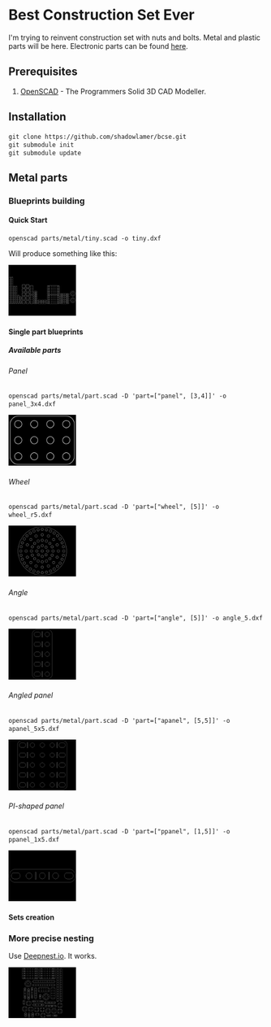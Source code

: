 # Best Construction Set Ever

I'm trying to reinvent construction set with nuts and bolts. Metal and plastic parts will be here. 
Electronic parts can be found [here](https://easyeda.com/shadowlamer/BCSE).

## Prerequisites

1. [OpenSCAD](http://www.openscad.org/) - The Programmers Solid 3D CAD Modeller. 

## Installation

```
git clone https://github.com/shadowlamer/bcse.git
git submodule init
git submodule update
```

## Metal parts

### Blueprints building

#### Quick Start

```
openscad parts/metal/tiny.scad -o tiny.dxf 
```

Will produce something like this:

<img src="https://raw.githubusercontent.com/shadowlamer/bcse/master/docs/images/tiny.png" height="100"/>

#### Single part blueprints

##### Available parts

###### Panel

```
openscad parts/metal/part.scad -D 'part=["panel", [3,4]]' -o panel_3x4.dxf 
```
<img src="https://raw.githubusercontent.com/shadowlamer/bcse/master/docs/images/panel_3x4.png" height="100"/>

###### Wheel

```
openscad parts/metal/part.scad -D 'part=["wheel", [5]]' -o wheel_r5.dxf 
```
<img src="https://raw.githubusercontent.com/shadowlamer/bcse/master/docs/images/wheel_r5.png" height="100"/>

###### Angle

```
openscad parts/metal/part.scad -D 'part=["angle", [5]]' -o angle_5.dxf 
```
<img src="https://raw.githubusercontent.com/shadowlamer/bcse/master/docs/images/angle_5.png" height="100"/>

###### Angled panel

```
openscad parts/metal/part.scad -D 'part=["apanel", [5,5]]' -o apanel_5x5.dxf 
```
<img src="https://raw.githubusercontent.com/shadowlamer/bcse/master/docs/images/apanel_5x5.png" height="100"/>

###### PI-shaped panel

```
openscad parts/metal/part.scad -D 'part=["ppanel", [1,5]]' -o ppanel_1x5.dxf 
```
<img src="https://raw.githubusercontent.com/shadowlamer/bcse/master/docs/images/ppanel_1x5.png" height="100"/>

#### Sets creation

### More precise nesting

Use [Deepnest.io](https://deepnest.io/). It works.

<img src="https://raw.githubusercontent.com/shadowlamer/bcse/master/docs/images/tiny-nested.png" height="100"/>


